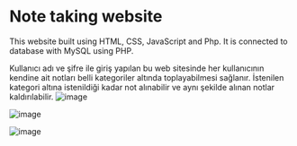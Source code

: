 # Note taking website
 This website built using HTML, CSS, JavaScript and Php. It is connected to database with MySQL using PHP.
 
Kullanıcı adı ve şifre ile giriş yapılan bu web sitesinde her kullanıcının kendine ait notları belli kategoriler altında toplayabilmesi sağlanır. İstenilen kategori altına istenildiği kadar not alınabilir ve aynı şekilde alınan notlar kaldırılabilir.
![image](https://user-images.githubusercontent.com/61411655/191370017-5534f146-8378-4706-b625-032da6bf2b53.png)

![image](https://user-images.githubusercontent.com/61411655/191370061-2bf2476e-5095-459f-8a20-1f891920944d.png)

![image](https://user-images.githubusercontent.com/61411655/191370127-bd5e0c83-6e9a-4ef0-b561-78441076961a.png)


